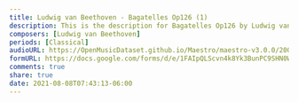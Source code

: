 ```yaml
---
title: Ludwig van Beethoven - Bagatelles Op126 (1)
description: This is the description for Bagatelles Op126 by Ludwig van Beethoven
composers: [Ludwig van Beethoven]
periods: [Classical]
audioURL: https://OpenMusicDataset.github.io/Maestro/maestro-v3.0.0/2006/MIDI-Unprocessed_11_R1_2006_01-06_ORIG_MID--AUDIO_11_R1_2006_02_Track02_wav.midi
formURL: https://docs.google.com/forms/d/e/1FAIpQLScvn4k8Yk3BunPC9SHN0W5Dhj6ds6muyNZQSiOXPgqxEMCZHg/viewform
comments: true
share: true
date: 2021-08-08T07:43:13-06:00
---
```

